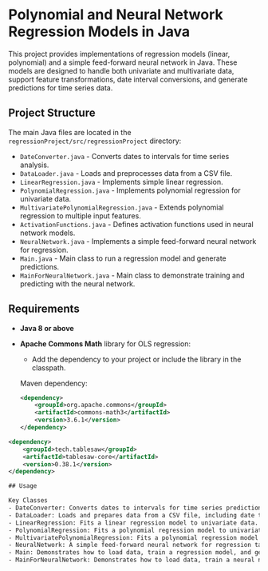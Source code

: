 # Polynomial and Neural Network Regression Models in Java

This project provides implementations of regression models (linear, polynomial) and a simple feed-forward neural network in Java. These models are designed to handle both univariate and multivariate data, support feature transformations, date interval conversions, and generate predictions for time series data. 

## Project Structure

The main Java files are located in the `regressionProject/src/regressionProject` directory:

- `DateConverter.java` - Converts dates to intervals for time series analysis.
- `DataLoader.java` - Loads and preprocesses data from a CSV file.
- `LinearRegression.java` - Implements simple linear regression.
- `PolynomialRegression.java` - Implements polynomial regression for univariate data.
- `MultivariatePolynomialRegression.java` - Extends polynomial regression to multiple input features.
- `ActivationFunctions.java` - Defines activation functions used in neural network models.
- `NeuralNetwork.java` - Implements a simple feed-forward neural network for regression.
- `Main.java` - Main class to run a regression model and generate predictions.
- `MainForNeuralNetwork.java` - Main class to demonstrate training and predicting with the neural network.

## Requirements

- **Java 8 or above**
- **Apache Commons Math** library for OLS regression:
  - Add the dependency to your project or include the library in the classpath.

  Maven dependency:
  ```xml
  <dependency>
      <groupId>org.apache.commons</groupId>
      <artifactId>commons-math3</artifactId>
      <version>3.6.1</version>
  </dependency>
  
```xml
<dependency>
    <groupId>tech.tablesaw</groupId>
    <artifactId>tablesaw-core</artifactId>
    <version>0.38.1</version>
</dependency>

## Usage

Key Classes
- DateConverter: Converts dates to intervals for time series predictions and back to date format.
- DataLoader: Loads and prepares data from a CSV file, including date transformation and feature extraction.
- LinearRegression: Fits a linear regression model to univariate data.
- PolynomialRegression: Fits a polynomial regression model to univariate data.
- MultivariatePolynomialRegression: Fits a polynomial regression model to multivariate data, transforming features to polynomial terms.
- NeuralNetwork: A simple feed-forward neural network for regression tasks with customizable layers and activation functions.
- Main: Demonstrates how to load data, train a regression model, and generate predictions.
- MainForNeuralNetwork: Demonstrates how to load data, train a neural network, and make predictions.
